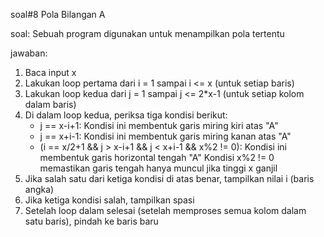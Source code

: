 soal#8 Pola Bilangan A

soal: Sebuah program digunakan untuk menampilkan pola tertentu

jawaban:
1. Baca input x
2. Lakukan loop pertama dari i = 1 sampai i <= x (untuk setiap baris)
3. Lakukan loop kedua dari j = 1 sampai j <= 2*x-1 (untuk setiap kolom dalam baris)
4. Di dalam loop kedua, periksa tiga kondisi berikut:
    - j == x-i+1: Kondisi ini membentuk garis miring kiri atas "A"
    - j == x+i-1: Kondisi ini membentuk garis miring kanan atas "A"
    - (i == x/2+1 && j > x-i+1 && j < x+i-1 && x%2 != 0): Kondisi ini membentuk garis horizontal tengah "A" Kondisi x%2 != 0 memastikan garis tengah hanya muncul jika tinggi x ganjil
5. Jika salah satu dari ketiga kondisi di atas benar, tampilkan nilai i (baris angka)
6. Jika ketiga kondisi salah, tampilkan spasi
7. Setelah loop dalam selesai (setelah memproses semua kolom dalam satu baris), pindah ke baris baru